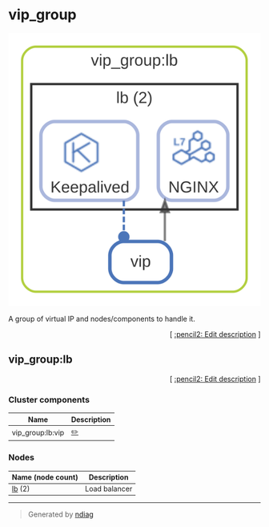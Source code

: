 # vip_group

![view](layer-vip_group.svg)

A group of virtual IP and nodes/components to handle it.


<p align="right">
  [ <a href="../input/ndiag.descriptions/_layer-vip_group.md">:pencil2: Edit description</a> ]
<p>


## vip_group:lb



<p align="right">
  [ <a href="../input/ndiag.descriptions/_cluster-vip_group_lb.md">:pencil2: Edit description</a> ]
<p>


### Cluster components

| Name | Description |
| --- | --- |
| vip_group:lb:vip | <a href="../input/ndiag.descriptions/_component-vip_group_lb_vip.md">:pencil2:</a> |
### Nodes

| Name (node count) | Description |
| --- | --- |
| [lb](node-lb.md) (2) | Load balancer |

---

> Generated by [ndiag](https://github.com/k1LoW/ndiag)
